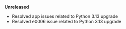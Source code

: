 **Unreleased**
* Resolved app issues related to Python 3.13 upgrade
* Resolved e0006 issue related to Python 3.13 upgrade
